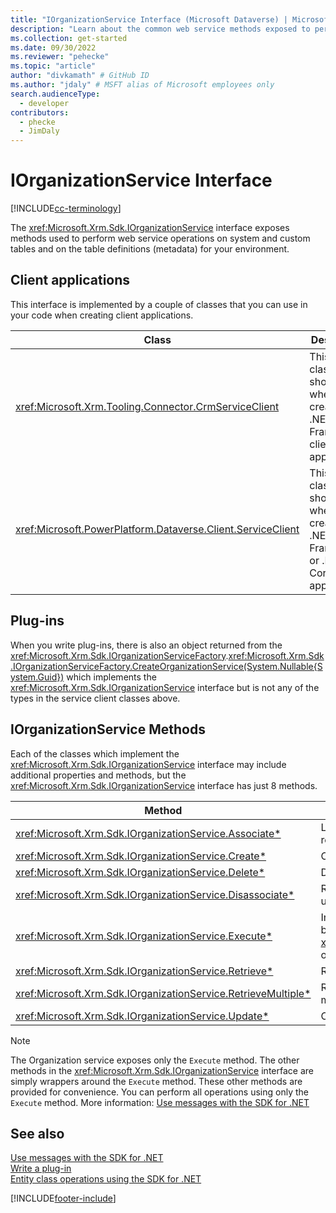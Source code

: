 ```yaml
---
title: "IOrganizationService Interface (Microsoft Dataverse) | Microsoft Docs" # Intent and product brand in a unique string of 43-59 chars including spaces
description: "Learn about the common web service methods exposed to perform data operations in Microsoft Dataverse." # 115-145 characters including spaces. This abstract displays in the search result.
ms.collection: get-started
ms.date: 09/30/2022
ms.reviewer: "pehecke"
ms.topic: "article"
author: "divkamath" # GitHub ID
ms.author: "jdaly" # MSFT alias of Microsoft employees only
search.audienceType: 
  - developer
contributors:
  - phecke
  - JimDaly
---
```


# IOrganizationService Interface

[!INCLUDE[cc-terminology](../includes/cc-terminology.md)]

The <xref:Microsoft.Xrm.Sdk.IOrganizationService> interface exposes methods used to perform web service operations on system and custom tables and on the table definitions (metadata) for your environment.

## Client applications

This interface is implemented by a couple of classes that you can use in your code when creating client applications.

|Class|Description|
|--|--|
|<xref:Microsoft.Xrm.Tooling.Connector.CrmServiceClient>|This is the class you should use when creating .NET Framework client applications. |
|<xref:Microsoft.PowerPlatform.Dataverse.Client.ServiceClient>|This is the class you should use when creating .NET Framework or .NET Core client applications. |

## Plug-ins

When you write plug-ins, there is also an object returned from the <xref:Microsoft.Xrm.Sdk.IOrganizationServiceFactory>.<xref:Microsoft.Xrm.Sdk.IOrganizationServiceFactory.CreateOrganizationService(System.Nullable{System.Guid})> which implements the <xref:Microsoft.Xrm.Sdk.IOrganizationService> interface but is not any of the types in the service client classes above.

## IOrganizationService Methods

Each of the classes which implement the <xref:Microsoft.Xrm.Sdk.IOrganizationService> interface may include additional properties and methods, but the <xref:Microsoft.Xrm.Sdk.IOrganizationService> interface has just 8 methods.


|Method  |Description  |
|---------|---------|
|<xref:Microsoft.Xrm.Sdk.IOrganizationService.Associate*>|Link two table rows using a table relationship|
|<xref:Microsoft.Xrm.Sdk.IOrganizationService.Create*>|Create a table row.|
|<xref:Microsoft.Xrm.Sdk.IOrganizationService.Delete*>|Delete a table row|
|<xref:Microsoft.Xrm.Sdk.IOrganizationService.Disassociate*>|Remove the link between two table rows using a table relationship|
|<xref:Microsoft.Xrm.Sdk.IOrganizationService.Execute*>|Invoke an operation defined as a message by passing an instance of an <xref:Microsoft.Xrm.Sdk.OrganizationRequest> or a class derived from it.|
|<xref:Microsoft.Xrm.Sdk.IOrganizationService.Retrieve*>|Retrieve an instance of a table row.|
|<xref:Microsoft.Xrm.Sdk.IOrganizationService.RetrieveMultiple*>|Retrieve a collection of table rows that match the criteria set in a query.|
|<xref:Microsoft.Xrm.Sdk.IOrganizationService.Update*>|Change the column values of a table row.|

> [!NOTE]
> The Organization service exposes only the `Execute` method. The other methods in the <xref:Microsoft.Xrm.Sdk.IOrganizationService> interface are simply wrappers around the `Execute` method. These other methods are provided for convenience. You can perform all operations using only the `Execute` method. More information: [Use messages with the SDK for .NET](use-messages.md)

## See also

[Use messages with the SDK for .NET](use-messages.md)<br />
[Write a plug-in](../write-plug-in.md)<br />
[Entity class operations using the SDK for .NET](entity-operations.md)


[!INCLUDE[footer-include](../../../includes/footer-banner.md)]
